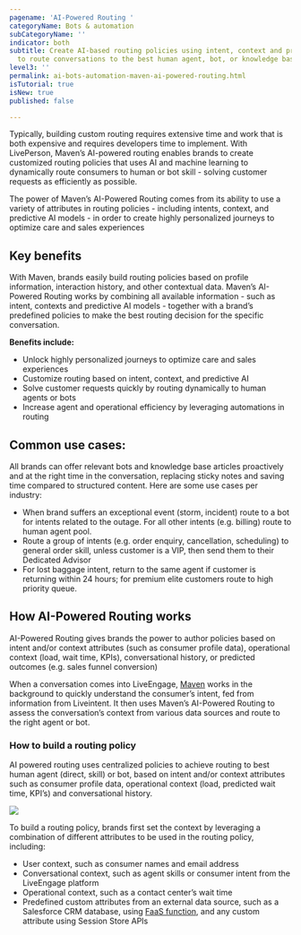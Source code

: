 ```yaml
---
pagename: 'AI-Powered Routing '
categoryName: Bots & automation
subCategoryName: ''
indicator: both
subtitle: Create AI-based routing policies using intent, context and predictive attributes
  to route conversations to the best human agent, bot, or knowledge base content.
level3: ''
permalink: ai-bots-automation-maven-ai-powered-routing.html
isTutorial: true
isNew: true
published: false

---
```

Typically, building custom routing requires extensive time and work that is both expensive and requires developers time to implement. With LivePerson, Maven’s AI-powered routing enables brands to create customized routing policies that uses AI and machine learning to dynamically route consumers to human or bot skill - solving customer requests as efficiently as possible.

The power of Maven’s AI-Powered Routing comes from its ability to use a variety of attributes in routing policies - including intents, context, and predictive AI models - in order to create highly personalized journeys to optimize care and sales experiences

## Key benefits

With Maven, brands easily build routing policies based on profile information, interaction history, and other contextual data. Maven’s AI-Powered Routing works by combining all available information - such as intent, contexts and predictive AI models - together with a brand’s predefined policies to make the best routing decision for the specific conversation.

**Benefits include:**

* Unlock highly personalized journeys to optimize care and sales experiences
* Customize routing based on intent, context, and predictive AI
* Solve customer requests quickly by routing dynamically to human agents or bots
* Increase agent and operational efficiency by leveraging automations in routing

## Common use cases:

All brands can offer relevant bots and knowledge base articles proactively and at the right time in the conversation, replacing sticky notes and saving time compared to structured content. Here are some use cases per industry:

* When brand suffers an exceptional event (storm, incident) route to a bot for intents related to the outage. For all other intents (e.g. billing) route to human agent pool.
* Route a group of intents (e.g. order enquiry, cancellation, scheduling) to general order skill, unless customer is a VIP, then send them to their Dedicated Advisor
* For lost baggage intent, return to the same agent if customer is returning within 24 hours; for premium elite customers route to high priority queue.

## How AI-Powered Routing works

AI-Powered Routing gives brands the power to author policies based on intent and/or context attributes (such as consumer profile data), operational context (load, wait time, KPIs), conversational history, or predicted outcomes (e.g. sales funnel conversion)

When a conversation comes into LiveEngage, [Maven](https://knowledge.liveperson.com/ai-bots-automation-maven-maven-overview.html) works in the background to quickly understand the consumer’s intent, fed from information from Liveintent. It then uses Maven’s AI-Powered Routing to assess the conversation’s context from various data sources and route to the right agent or bot.

### How to build a routing policy

AI powered routing uses centralized policies to achieve routing to best human agent (direct, skill) or bot, based on intent and/or context attributes such as consumer profile data, operational context (load, predicted wait time, KPI’s) and conversational history.

![](/img/ai-powered-routing-1.png)

To build a routing policy, brands first set the context by leveraging a combination of different attributes to be used in the routing policy, including:

* User context, such as consumer names and email address
* Conversational context, such as agent skills or consumer intent from the LiveEngage platform 
* Operational context, such as a contact center’s wait time
* Predefined custom attributes from an external data source, such as a Salesforce CRM database, using [FaaS function](https://knowledge.liveperson.com/developer-tools-liveperson-functions.html), and any custom attribute using Session Store APIs